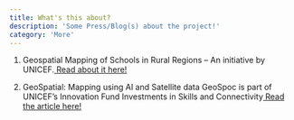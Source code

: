 ```yaml
---
title: What's this about?
description: 'Some Press/Blog(s) about the project!'
category: 'More'
---
```


1) Geospatial Mapping of Schools in Rural Regions – An initiative by UNICEF.[ Read about it here!][1]

2) GeoSpatial: Mapping using AI and Satellite data GeoSpoc is part of UNICEF’s Innovation Fund Investments in Skills and Connectivity[ Read the article  here!][2]

[1]: <https://geospoc.com/blog/2021/04/21/geospatial-mapping-of-schools-in-rural-regions-an-initiative-by-unicef/> "Blog Post!"
[2]: <https://www.unicef.org/innovation/innovation-fund-geospoc-geospatial> "Article!"
